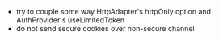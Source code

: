 * try to couple some way HttpAdapter's httpOnly option and AuthProvider's useLimitedToken
* do not send secure cookies over non-secure channel
